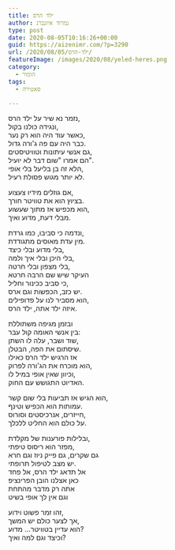 ```yaml
---
title: ילד הרס
author: נמרוד איזנברג
type: post
date: 2020-08-05T10:16:26+00:00
guid: https://aizenimr.com/?p=3290
url: /2020/08/05/ילד-הרס/
featureImage: /images/2020/08/yeled-heres.png
category:
  - הומור
tags:
  - סאטירה

---
```

נזמר נא שיר על ילד הרס,  
ונגידה כולנו בקול,  
כאשר עוד היה הוא רק נער,  
כבר היה עם פה ג'ורה גדול.  
גם אנשי עיתונות וטוויטיסטים,  
הם אמרו "שום דבר לא יועיל".  
הלא זה בן בליעל בלי אופי,  
לא יותר מגוש פסולת רעיל.

אם גוזלים מידיו צעצוע,  
בציוץ הוא את טוויטר חורך.  
הוא מכפיש אז מתוך שעשוע,  
מבלי דעת, מדוע ואיך.

ונדמה כי סביבו, כמו גרדת,  
מין עדת מאוסים מתגודדת.  
בלי מדוע ובלי כיצד,  
בלי היכן ובלי איך ולמה,  
בלי מצפון ובלי חרטה,  
העיקר שיש שם הרבה חרטא  
כי סביב ככינור וחליל,  
יש כזב, הכפשות וגם ארס.  
הוא מסביר לנו על פדופילים,  
איזה ילד אתה, ילד הרס.

ובזמן מגיפה משתוללת  
בין אנשי האומה קול עבר:  
שוד ושבר, עלה לו השתן,  
שיסתום את הפה, הבטלן.  
אז הרגיש ילד הרס כאילו  
הוא מוכרח את הג'ורה לפרוק,  
וכיוון שאין אופי במיל לו,  
האדיוט התגושש עם החוק.

הוא הגיש אז תביעות בלי שום קשר,  
עמותות הוא הכפיש וטינף.  
חייזרים, אנרכיסטים וסורוס,  
על כולם הוא החליט ללכלך.

ובלילות פורענות של מקלדת,  
מפזר הוא ריסוס טיפתי,  
גם שקרים, גם פייק ניוז וגם חרא  
יש מצב לטיפול תרופתי.  
אל תדאג ילד הרס, אל פחד  
כאן אצלנו הובן הפרינציפ  
אתה רק מדבר מהתחת  
וגם אין לך אופי בשיט

זהו זמר פשוט וידוע,  
אך לצער כולם יש המשך,  
הוא עדיין בטוויטר... מדוע?  
וכיצד וגם למה ואיך?
